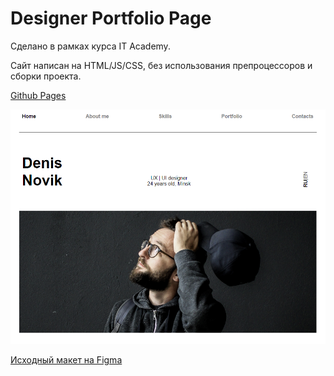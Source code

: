 # Designer Portfolio Page #

Сделано в рамках курса IT Academy.

Сайт написан на HTML/JS/CSS, без использования препроцессоров и сборки проекта.

[Github Pages](https://m12d15.github.io/page-designer/)

![Скриншот сайта](readme_img.png)


[Исходный макет на Figma](https://www.figma.com/file/5D9pDuLtS042hzaoN69Kd7/Free--Landing--Page-Template?type=design&node-id=254-515&t=NF8DeCpzBceVWtVI-0)